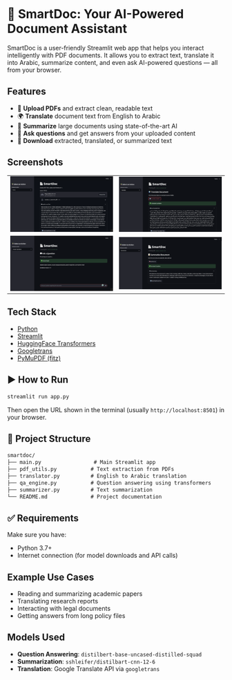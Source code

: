 # 📄 SmartDoc: Your AI-Powered Document Assistant

SmartDoc is a user-friendly Streamlit web app that helps you interact intelligently with PDF documents. It allows you to extract text, translate it into Arabic, summarize content, and even ask AI-powered questions — all from your browser.

## Features

- 📄 **Upload PDFs** and extract clean, readable text
- 🌍 **Translate** document text from English to Arabic
- 🧠 **Summarize** large documents using state-of-the-art AI
- 💬 **Ask questions** and get answers from your uploaded content
- 📅 **Download** extracted, translated, or summarized text

## Screenshots

<table>
  <tr>
    <td><img src="assets/main.png" width="400"/></td>
    <td><img src="assets/translate.png" width="400"/></td>
  </tr>
  <tr>
    <td><img src="assets/QA.png" width="400"/></td>
    <td><img src="assets/summary.png" width="400"/></td>
  </tr>
</table>

## Tech Stack

- [Python](https://www.python.org/)
- [Streamlit](https://streamlit.io/)
- [HuggingFace Transformers](https://huggingface.co/)
- [Googletrans](https://py-googletrans.readthedocs.io/en/latest/)
- [PyMuPDF (fitz)](https://pymupdf.readthedocs.io/en/latest/)


## ▶️ How to Run

```bash
streamlit run app.py
```

Then open the URL shown in the terminal (usually `http://localhost:8501`) in your browser.

## 📁 Project Structure

```
smartdoc/
├── main.py                 # Main Streamlit app
├── pdf_utils.py           # Text extraction from PDFs
├── translator.py          # English to Arabic translation
├── qa_engine.py           # Question answering using transformers
├── summarizer.py          # Text summarization
└── README.md              # Project documentation
```

## ✅ Requirements

Make sure you have:

- Python 3.7+
- Internet connection (for model downloads and API calls)

## Example Use Cases

- Reading and summarizing academic papers
- Translating research reports
- Interacting with legal documents
- Getting answers from long policy files

## Models Used

- **Question Answering**: `distilbert-base-uncased-distilled-squad`
- **Summarization**: `sshleifer/distilbart-cnn-12-6`
- **Translation**: Google Translate API via `googletrans`





